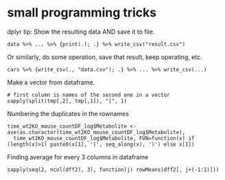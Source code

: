 # small programming tricks
dplyr tip: Show the resulting data AND save it to file.
```
data %>% ... %>% {print(.); .} %>% write_csv("result.csv")
```


Or similarly, do some operation, save that result, keep operating, etc.

```
cars %>% {write_csv(., "data.csv"); .} %>% ... %>% write_csv(...)
```

Make a vector from dataframe.

```
# first column is names of the second one in a vector
sapply(split(tmp[,2], tmp[,1]), "[", 1)
```

Numbering the duplicates in the rownames

```
time_wt2KO_mouse_countDF_log$Metabolite <- ave(as.character(time_wt2KO_mouse_countDF_log$Metabolite), 
  time_wt2KO_mouse_countDF_log$Metabolite, FUN=function(x) if (length(x)>1) paste0(x[1], '(', seq_along(x), ')') else x[1])
```

Finding average for every 3 columns in dataframe

```
sapply(seq(2, ncol(dff2), 3), function(j) rowMeans(dff2[, j+(-1:1)]))
```
